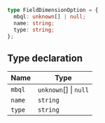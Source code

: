```ts
type FieldDimensionOption = {
  mbql: unknown[] | null;
  name: string;
  type: string;
};
```

## Type declaration

| Name | Type |
| ------ | ------ |
| <a id="mbql"></a> `mbql` | `unknown`[] \| `null` |
| <a id="name"></a> `name` | `string` |
| <a id="type"></a> `type` | `string` |
